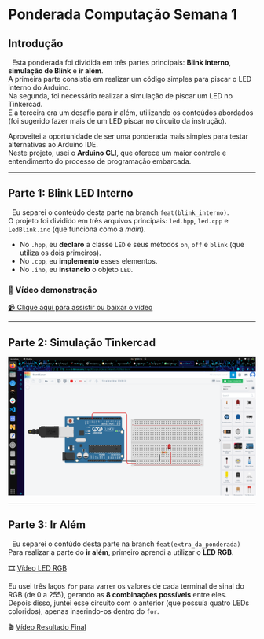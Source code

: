 # Ponderada Computação Semana 1

## Introdução
&nbsp; Esta ponderada foi dividida em três partes principais: **Blink interno**, **simulação de Blink** e **ir além**.  
A primeira parte consistia em realizar um código simples para piscar o LED interno do Arduino.  
Na segunda, foi necessário realizar a simulação de piscar um LED no Tinkercad.  
E a terceira era um desafio para ir além, utilizando os conteúdos abordados (foi sugerido fazer mais de um LED piscar no circuito da instrução).  

Aproveitei a oportunidade de ser uma ponderada mais simples para testar alternativas ao Arduino IDE.  
Neste projeto, usei o **Arduino CLI**, que oferece um maior controle e entendimento do processo de programação embarcada.

---

## Parte 1: Blink LED Interno
&nbsp; Eu separei o conteúdo desta parte na branch `feat(blink_interno)`.  
O projeto foi dividido em três arquivos principais: `led.hpp`, `led.cpp` e `LedBlink.ino` (que funciona como a *main*).  

- No `.hpp`, eu **declaro** a classe `LED` e seus métodos `on`, `off` e `blink` (que utiliza os dois primeiros).  
- No `.cpp`, eu **implemento** esses elementos.  
- No `.ino`, eu **instancio** o objeto `LED`.

### 🎥 Vídeo demonstração
[📹 Clique aqui para assistir ou baixar o vídeo](https://drive.google.com/file/d/1IJd4EDCoFjQSIBkYzuWLf7d0Yrkp1SZY/view?usp=sharing)

---

## Parte 2: Simulação Tinkercad
![Simulação Tinkercad](assets/ImageTinker.png)

---

## Parte 3: Ir Além
&nbsp; Eu separei o contúdo desta parte na branch `feat(extra_da_ponderada)`
Para realizar a parte do **ir além**, primeiro aprendi a utilizar o **LED RGB**.  

🎞️ [Vídeo LED RGB](https://drive.google.com/file/d/1VyF-uhCH1zKY_u8IZpCRiuxhQZ6V4SG7/view?usp=sharing)

Eu usei três laços `for` para varrer os valores de cada terminal de sinal do RGB (de 0 a 255), gerando as **8 combinações possíveis** entre eles.  
Depois disso, juntei esse circuito com o anterior (que possuía quatro LEDs coloridos), apenas inserindo-os dentro do `for`.

🎬 [Vídeo Resultado Final](assets/https://drive.google.com/file/d/1wd_ClJUXihuyL6mx9v9irxkK2CaDbu9w/view?usp=sharing)
